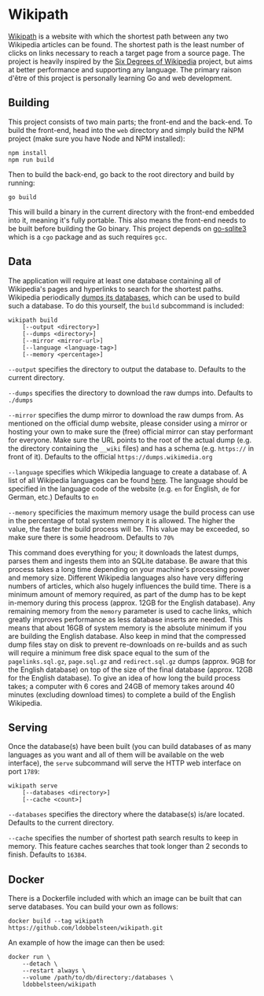 # Wikipath
[Wikipath](https://wikipath.dobbel.dev) is a website with which the shortest path between any two Wikipedia articles can be found. The shortest path is the least number of clicks on links necessary to reach a target page from a source page. The project is heavily inspired by the [Six Degrees of Wikipedia](https://www.sixdegreesofwikipedia.com) project, but aims at better performance and supporting any language. The primary raison d'être of this project is personally learning Go and web development.

## Building
This project consists of two main parts; the front-end and the back-end. To build the front-end, head into the `web` directory and simply build the NPM project (make sure you have Node and NPM installed):

```
npm install
npm run build
```

Then to build the back-end, go back to the root directory and build by running:

```
go build
```

This will build a binary in the current directory with the front-end embedded into it, meaning it's fully portable. This also means the front-end needs to be built before building the Go binary. This project depends on [go-sqlite3](https://github.com/mattn/go-sqlite3) which is a `cgo` package and as such requires `gcc`.

## Data
The application will require at least one database containing all of Wikipedia's pages and hyperlinks to search for the shortest paths. Wikipedia periodically [dumps its databases](https://dumps.wikimedia.org/), which can be used to build such a database. To do this yourself, the `build` subcommand is included:

```
wikipath build
    [--output <directory>]
    [--dumps <directory>]
    [--mirror <mirror-url>]
    [--language <language-tag>]
    [--memory <percentage>]
```

`--output` specifies the directory to output the database to. Defaults to the current directory.

`--dumps` specifies the directory to download the raw dumps into. Defaults to `./dumps`

`--mirror` specifies the dump mirror to download the raw dumps from. As mentioned on the official dump website, please consider using a mirror or hosting your own to make sure the (free) official mirror can stay performant for everyone. Make sure the URL points to the root of the actual dump (e.g. the directory containing the `__wiki` files) and has a schema (e.g. `https://` in front of it). Defaults to the official `https://dumps.wikimedia.org`

`--language` specifies which Wikipedia language to create a database of. A list of all Wikipedia languages can be found [here](https://en.wikipedia.org/wiki/List_of_Wikipedias). The language should be specified in the language code of the website (e.g. `en` for English, `de` for German, etc.) Defaults to `en`

`--memory` specificies the maximum memory usage the build process can use in the percentage of total system memory it is allowed. The higher the value, the faster the build process will be. This value may be exceeded, so make sure there is some headroom. Defaults to `70%`

This command does everything for you; it downloads the latest dumps, parses them and ingests them into an SQLite database. Be aware that this process takes a long time depending on your machine's processing power and memory size. Different Wikipedia languages also have very differing numbers of articles, which also hugely influences the build time. There is a minimum amount of memory required, as part of the dump has to be kept in-memory during this process (approx. 12GB for the English database). Any remaining memory from the `memory` parameter is used to cache links, which greatly improves performance as less database inserts are needed. This means that about 16GB of system memory is the absolute minimum if you are building the English database. Also keep in mind that the compressed dump files stay on disk to prevent re-downloads on re-builds and as such will require a minimum free disk space equal to the sum of the `pagelinks.sql.gz`, `page.sql.gz` and `redirect.sql.gz` dumps (approx. 9GB for the English database) on top of the size of the final database (approx. 12GB for the English database). To give an idea of how long the build process takes; a computer with 6 cores and 24GB of memory takes around 40 minutes (excluding download times) to complete a build of the English Wikipedia.

## Serving
Once the database(s) have been built (you can build databases of as many languages as you want and all of them will be available on the web interface), the `serve` subcommand will serve the HTTP web interface on port `1789`:

```
wikipath serve
    [--databases <directory>]
    [--cache <count>]
```

`--databases` specifies the directory where the database(s) is/are located. Defaults to the current directory.

`--cache` specifies the number of shortest path search results to keep in memory. This feature caches searches that took longer than 2 seconds to finish. Defaults to `16384`.

## Docker
There is a Dockerfile included with which an image can be built that can serve databases. You can build your own as follows:

```
docker build --tag wikipath https://github.com/ldobbelsteen/wikipath.git
```

An example of how the image can then be used:

```
docker run \
    --detach \
    --restart always \
    --volume /path/to/db/directory:/databases \
    ldobbelsteen/wikipath
```
